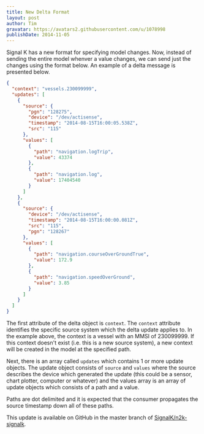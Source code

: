 ```yaml
---
title: New Delta Format
layout: post
author: Tim
gravatar: https://avatars2.githubusercontent.com/u/1078998
publishDate: 2014-11-05
---
```


Signal K has a new format for specifying model changes. Now, instead of sending
the entire model whenver a value changes, we can send just the changes using
the format below. An example of a delta message is presented below.

```json
{
  "context": "vessels.230099999",
  "updates": [
    {
      "source": {
        "pgn": "128275",
        "device": "/dev/actisense",
        "timestamp": "2014-08-15T16:00:05.538Z",
        "src": "115"
      },
      "values": [
        {
          "path": "navigation.logTrip",
          "value": 43374
        },
        {
          "path": "navigation.log",
          "value": 17404540
        }
      ]
    },
    {
      "source": {
        "device": "/dev/actisense",
        "timestamp": "2014-08-15T16:00:00.081Z",
        "src": "115",
        "pgn": "128267"
      },
      "values": [
        {
          "path": "navigation.courseOverGroundTrue",
          "value": 172.9
        },
        {
          "path": "navigation.speedOverGround",
          "value": 3.85
        }
      ]
    }
  ]
}
```

The first attribute of the delta object is `context`. The `context` attribute
identifies the specific source system which the delta update applies to. In the
example above, the context is a vessel with an MMSI of 230099999. If this
context doesn't exist (i.e. this is a new source system), a new context will be
created in the model at the specified path.

Next, there is an array called `updates` which contains 1 or more update
objects. The update object consists of `source` and `values` where the source
describes the device which generated the update (this could be a sensor, chart
plotter, computer or whatever) and the values array is an array of update
objects which consists of a path and a value.

Paths are dot delimited and it is expected that the consumer propagates the
source timestamp down all of these paths.

This update is available on GitHub in the master branch of
[SignalK/n2k-signalk](https://github.com/SignalK/n2k-signalk).
